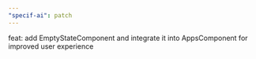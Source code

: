 ```yaml
---
"specif-ai": patch
---
```


feat: add EmptyStateComponent and integrate it into AppsComponent for improved user experience
